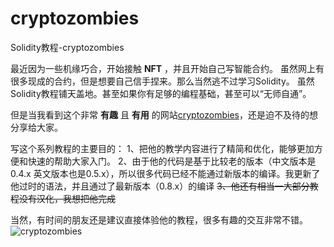 # cryptozombies
Solidity教程-cryptozombies

最近因为一些机缘巧合，开始接触 **NFT** ，并且开始自己写智能合约。
虽然网上有很多现成的合约，但是想要自己信手捏来。那么当然逃不过学习Solidity。
虽然Solidity教程铺天盖地。甚至如果你有足够的编程基础，甚至可以“无师自通”。

但是当我看到这个非常 **有趣** 且 **有用** 的网站[cryptozombies](https://cryptozombies.io/)，还是迫不及待的想分享给大家。

写这个系列教程的主要目的：
1、把他的教学内容进行了精简和优化，能够更加方便和快速的帮助大家入门。
2、由于他的代码是基于比较老的版本（中文版本是0.4.x 英文版本也是0.5.x），所以很多代码已经不能通过新版本的编译。我更新了他过时的语法，并且通过了最新版本（0.8.x）的编译
~~3、他还有相当一大部分教程没有汉化，我想把他完成~~

当然，有时间的朋友还是建议直接体验他的教程，很多有趣的交互非常不错。
![cryptozombies](https://img-blog.csdnimg.cn/5ea74f44a8eb409fb89a576679aebdc2.png?x-oss-process=image/watermark,type_d3F5LXplbmhlaQ,shadow_50,text_Q1NETiBAR3JlZW5QZWVs,size_20,color_FFFFFF,t_70,g_se,x_16#pic_center)
